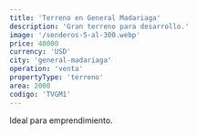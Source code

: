 ```yaml
---
title: 'Terreno en General Madariaga'
description: 'Gran terreno para desarrollo.'
image: '/senderos-5-al-300.webp'
price: 40000
currency: 'USD'
city: 'general-madariaga'
operation: 'venta'
propertyType: 'terreno'
area: 2000
codigo: 'TVGM1'
---
```


Ideal para emprendimiento.
